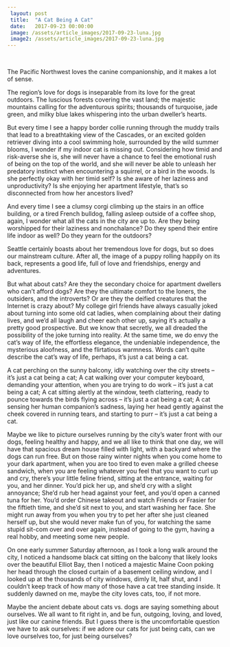 ```yaml
---
 layout: post
 title:  "A Cat Being A Cat"
 date:   2017-09-23 00:00:00
 image: /assets/article_images/2017-09-23-luna.jpg
 image2: /assets/article_images/2017-09-23-luna.jpg
---
```

<br />

The Pacific Northwest loves the canine companionship, and it makes a lot of sense. 

The region’s love for dogs is inseparable from its love for the great outdoors. The luscious forests covering the vast land; the majestic mountains calling for the adventurous spirits; thousands of turquoise, jade green, and milky blue lakes whispering into the urban dweller’s hearts.  

But every time I see a happy border collie running through the muddy trails that lead to a breathtaking view of the Cascades, or an excited golden retriever diving into a cool swimming hole, surrounded by the wild summer blooms, I wonder if my indoor cat is missing out. Considering how timid and risk-averse she is, she will never have a chance to feel the emotional rush of being on the top of the world, and she will never be able to unleash her predatory instinct when encountering a squirrel, or a bird in the woods. Is she perfectly okay with her timid self? Is she aware of her laziness and unproductivity? Is she enjoying her apartment lifestyle, that’s so disconnected from how her ancestors lived? 

And every time I see a clumsy corgi climbing up the stairs in an office building, or a tired French bulldog, falling asleep outside of a coffee shop, again, I wonder what all the cats in the city are up to. Are they being worshipped for their laziness and nonchalance? Do they spend their entire life indoor as well? Do they yearn for the outdoors? 

Seattle certainly boasts about her tremendous love for dogs, but so does our mainstream culture. After all, the image of a puppy rolling happily on its back, represents a good life, full of love and friendships, energy and adventures. 

But what about cats? Are they the secondary choice for apartment dwellers who can’t afford dogs? Are they the ultimate comfort to the loners, the outsiders, and the introverts? Or are they the deified creatures that the Internet is crazy about? My college girl friends have always casually joked about turning into some old cat ladies, when complaining about their dating lives, and we’d all laugh and cheer each other up, saying it’s actually a pretty good prospective. But we know that secretly, we all dreaded the possibility of the joke turning into reality. At the same time, we do envy the cat’s way of life, the effortless elegance, the undeniable independence, the mysterious aloofness, and the flirtatious warmness. Words can’t quite describe the cat’s way of life, perhaps, it’s just a cat being a cat. 

A cat perching on the sunny balcony, idly watching over the city streets – it’s just a cat being a cat; A cat walking over your computer keyboard, demanding your attention, when you are trying to do work – it’s just a cat being a cat; A cat sitting alertly at the window, teeth clattering, ready to pounce towards the birds flying across – it’s just a cat being a cat; A cat sensing her human companion’s sadness, laying her head gently against the cheek covered in running tears, and starting to purr – it’s just a cat being a cat. 

Maybe we like to picture ourselves running by the city’s water front with our dogs, feeling healthy and happy, and we all like to think that one day, we will have that spacious dream house filled with light, with a backyard where the dogs can run free. But on those rainy winter nights when you come home to your dark apartment, when you are too tired to even make a grilled cheese sandwich, when you are feeling whatever you feel that you want to curl up and cry, there’s your little feline friend, sitting at the entrance, waiting for you, and her dinner. You’d pick her up, and she’d cry with a slight annoyance; She’d rub her head against your feet, and you’d open a canned tuna for her. You’d order Chinese takeout and watch Friends or Frasier for the fiftieth time, and she’d sit next to you, and start washing her face. She might run away from you when you try to pet her after she just cleaned herself up, but she would never make fun of you, for watching the same stupid sit-com over and over again, instead of going to the gym, having a real hobby, and meeting some new people. 

On one early summer Saturday afternoon, as I took a long walk around the city, I noticed a handsome black cat sitting on the balcony that likely looks over the beautiful Elliot Bay, then I noticed a majestic Maine Coon poking her head through the closed curtain of a basement ceiling window, and I looked up at the thousands of city windows, dimly lit, half shut, and I couldn’t keep track of how many of those have a cat tree standing inside. It suddenly dawned on me, maybe the city loves cats, too, if not more. 

Maybe the ancient debate about cats vs. dogs are saying something about ourselves. 
We all want to fit right in, and be fun, outgoing, loving, and loved, just like our canine friends. But I guess there is the uncomfortable question we have to ask ourselves: if we adore our cats for just being cats, can we love ourselves too, for just being ourselves? 

